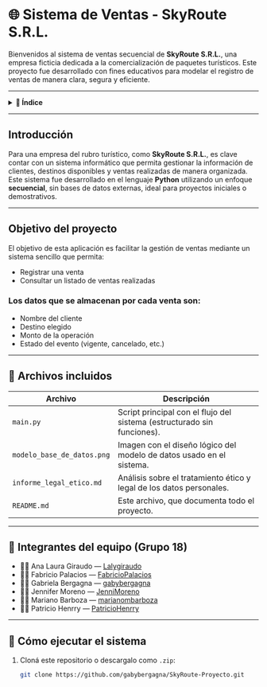 # 🌐 Sistema de Ventas - SkyRoute S.R.L.

Bienvenidos al sistema de ventas secuencial de **SkyRoute S.R.L.**, una empresa ficticia dedicada a la comercialización de paquetes turísticos. Este proyecto fue desarrollado con fines educativos para modelar el registro de ventas de manera clara, segura y eficiente.

---

<details>
<summary><strong>📌 Índice</strong></summary>

- [ Introducción](#-introducción)
- [ Objetivo del proyecto](#-objetivo-del-proyecto)
- [ Archivos incluidos](#-archivos-incluidos)
- [ Integrantes del equipo](#-integrantes-del-equipo)
- [ Cómo ejecutar el sistema](#-cómo-ejecutar-el-sistema)
- [ Modelo de base de datos](#-modelo-de-base-de-datos)
- [ Informe legal y ético](#-informe-legal-y-ético)
- [ Recomendaciones adicionales](#-recomendaciones-adicionales)

</details>

---

## Introducción

Para una empresa del rubro turístico, como **SkyRoute S.R.L.**, es clave contar con un sistema informático que permita gestionar la información de clientes, destinos disponibles y ventas realizadas de manera organizada.  
Este sistema fue desarrollado en el lenguaje **Python** utilizando un enfoque **secuencial**, sin bases de datos externas, ideal para proyectos iniciales o demostrativos.

---

## Objetivo del proyecto

El objetivo de esta aplicación es facilitar la gestión de ventas mediante un sistema sencillo que permita:

- Registrar una venta
- Consultar un listado de ventas realizadas

### Los datos que se almacenan por cada venta son:

- Nombre del cliente
- Destino elegido
- Monto de la operación
- Estado del evento (vigente, cancelado, etc.)

---

## 📁 Archivos incluidos

| Archivo                      | Descripción                                                                 |
|-----------------------------|-----------------------------------------------------------------------------|
| `main.py`                   | Script principal con el flujo del sistema (estructurado sin funciones).     |
| `modelo_base_de_datos.png`  | Imagen con el diseño lógico del modelo de datos usado en el sistema.        |
| `informe_legal_etico.md`    | Análisis sobre el tratamiento ético y legal de los datos personales.        |
| `README.md`                 | Este archivo, que documenta todo el proyecto.                              |

---

## 👥 Integrantes del equipo (Grupo 18)

- 👩‍💻 Ana Laura Giraudo — [Lalygiraudo](https://github.com/Lalygiraudo)
- 👨‍💻 Fabricio Palacios — [FabricioPalacios](https://github.com/FabricioPalacios)
- 👩‍💻 Gabriela Bergagna — [gabybergagna](https://github.com/gabybergagna)
- 👩‍💻 Jennifer Moreno — [JenniMoreno](https://github.com/JenniMoreno)
- 👨‍💻 Mariano Barboza — [marianombarboza](https://github.com/marianombarboza)
- 👨‍💻 Patricio Henrry — [PatricioHenrry](https://github.com/PatricioHenrry)

---

## 🚀 Cómo ejecutar el sistema

1. Cloná este repositorio o descargalo como `.zip`:
   ```bash
   git clone https://github.com/gabybergagna/SkyRoute-Proyecto.git
